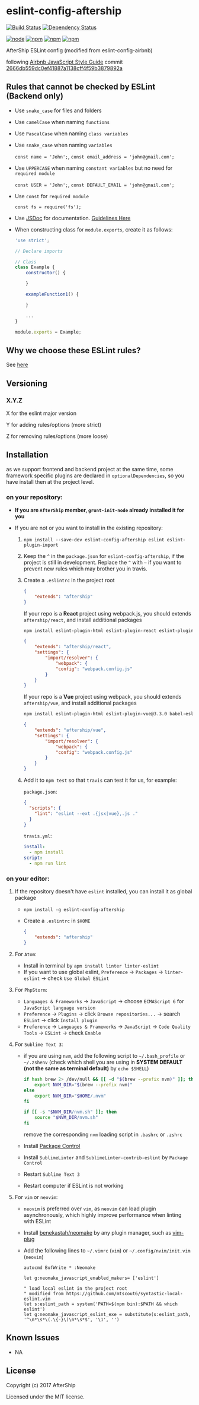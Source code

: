 # eslint-config-aftership

[![Build Status](https://travis-ci.org/AfterShip/eslint-config-aftership.svg?branch=master)](https://travis-ci.org/AfterShip/eslint-config-aftership)
[![Dependency Status](https://gemnasium.com/AfterShip/eslint-config-aftership.svg)](https://gemnasium.com/AfterShip/eslint-config-aftership)

[![node](https://img.shields.io/node/v/eslint-config-aftership.svg)]()
[![npm](https://img.shields.io/npm/v/eslint-config-aftership.svg)]()
[![npm](https://img.shields.io/npm/dm/eslint-config-aftership.svg)]()
[![npm](https://img.shields.io/npm/l/eslint-config-aftership.svg)]()

AfterShip ESLint config (modified from eslint-config-airbnb)

following [Airbnb JavaScript Style Guide](https://github.com/airbnb/javascript) commit [2666db559dc0ef41887a1138cff4f59b3879892a](https://github.com/airbnb/javascript/tree/2666db559dc0ef41887a1138cff4f59b3879892a)

## Rules that cannot be checked by ESLint (Backend only)
* Use `snake_case` for files and folders
* Use `camelCase` when naming `functions`
* Use `PascalCase` when naming `class variables`
* Use `snake_case` when naming `variables`

	`const name = 'John';`, `const email_address = 'john@gmail.com';`

* Use `UPPERCASE` when naming `constant variables` but no need for `required module`

	`const USER = 'John';`, `const DEFAULT_EMAIL = 'john@gmail.com';`

* Use `const` for `required module`

	`const fs = require('fs');`

* Use [JSDoc](http://usejsdoc.org/) for documentation. [Guidelines Here](https://github.com/AfterShip/jsdoc)
* When constructing class for `module.exports`, create it as follows:

	```javascript
	'use strict';

	// Declare imports

	// Class
	class Example {
		constructor() {

		}

		exampleFunction1() {

		}

		...
	}

	module.exports = Example;
	```

## Why we choose these ESLint rules?
See [here](https://github.com/AfterShip/eslint-config-aftership/blob/master/why-we-choose-these-rules.md)

## Versioning

### X.Y.Z

X for the eslint major version

Y for adding rules/options (more strict)

Z for removing rules/options (more loose)

## Installation

as we support frontend and backend project at the same time, some framework specific plugins are declared in `optionalDependencies`, so you have install then at the project level.

### on your repository:
- **If you are `AfterShip` member, `grunt-init-node` already installed it for you**

- If you are not or you want to install in the existing repository:
	1. `npm install --save-dev eslint-config-aftership eslint eslint-plugin-import`

	2. Keep the `^` in the `package.json` for `eslint-config-aftership`, if the project is still in development. Replace the `^` with `~` if you want to prevent new rules which may brother you in travis.

	3. Create a `.eslintrc` in the project root

		```json
		{
			"extends": "aftership"
		}
		```

		If your repo is a **React** project using webpack.js, you should extends `aftership/react`, and install additional packages

		```sh
		npm install eslint-plugin-html eslint-plugin-react eslint-plugin-jsx-a11y babel-eslint eslint-import-resolver-webpack
		```

		```json
		{
			"extends": "aftership/react",
			"settings": {
				"import/resolver": {
					"webpack": {
					"config": "webpack.config.js"
				}
			}
		}
		```

		If your repo is a **Vue** project using webpack, you should extends `aftership/vue`, and install additional packages

		```sh
		npm install eslint-plugin-html eslint-plugin-vue@3.3.0 babel-eslint vue-eslint-parser@1.1.0-7 eslint-import-resolver-webpack
		```

		```json
		{
			"extends": "aftership/vue",
			"settings": {
				"import/resolver": {
					"webpack": {
					"config": "webpack.config.js"
				}
			}
		}
		```

	4. Add it to `npm test` so that  `travis` can test it for us, for example:

		`package.json`:
		```json
		{
		  "scripts": {
		    "lint": "eslint --ext .{jsx|vue},.js ."
		  }
		}
		```

		`travis.yml`:
		```yml
		install:
		  - npm install
		script:
		  - npm run lint
		```

### on your editor:
1. If the repository doesn't have `eslint` installed, you can install it as global package
	- `npm install -g eslint-config-aftership`
	- Create a `.eslintrc` in `$HOME`

		```json
		{
			"extends": "aftership"
		}
		```

2. For `Atom`:
	- Install in terminal by `apm install linter linter-eslint`
	- If you want to use global eslint, `Preference` -> `Packages` -> `linter-eslint` -> check `Use Global ESLint`

3. For `PhpStorm`:
	- `Languages & Frameworks` -> `JavaScript` -> choose `ECMAScript 6` for `JavaScript language version`
	- `Preference` -> `Plugins` -> click `Browse repositories...` -> search `ESLint` -> click `Install plugin`
	- `Preference` -> `Languages & Frameworks` -> `JavaScript` -> `Code Quality Tools` -> `ESLint` -> check `Enable`

4. For `Sublime Text 3`:
	- if you are using `nvm`, add the following script to `~/.bash_profile` or `~/.zshenv` (check which shell you are using in **SYSTEM DEFAULT (not the same as terminal default)** by `echo $SHELL`)

		```bash
		if hash brew 2> /dev/null && [[ -d "$(brew --prefix nvm)" ]]; then
			export NVM_DIR="$(brew --prefix nvm)"
		else
			export NVM_DIR="$HOME/.nvm"
		fi

		if [[ -s "$NVM_DIR/nvm.sh" ]]; then
			source "$NVM_DIR/nvm.sh"
		fi
		```

		remove the corresponding `nvm` loading script in `.bashrc` or `.zshrc`

	- Install [Package Control](https://packagecontrol.io/installation)
	- Install `SublimeLinter` and `SublimeLinter-contrib-eslint` by `Package Control`
	- Restart `Sublime Text 3`
	- Restart computer if ESLint is not working

5. For `vim` or `neovim`:
	- `neovim` is preferred over `vim`, as `neovim` can load plugin asynchronously, which highly improve performance when linting with ESLint
	- Install [benekastah/neomake](https://github.com/benekastah/neomake) by any plugin manager, such as [vim-plug](https://github.com/junegunn/vim-plug)
	- Add the following lines to `~/.vimrc` (`vim`) or `~/.config/nvim/init.vim` (`neovim`)

		```
		autocmd BufWrite * :Neomake

		let g:neomake_javascript_enabled_makers= ['eslint']

		" load local eslint in the project root
		" modified from https://github.com/mtscout6/syntastic-local-eslint.vim
		let s:eslint_path = system('PATH=$(npm bin):$PATH && which eslint')
		let g:neomake_javascript_eslint_exe = substitute(s:eslint_path, '^\n*\s*\(.\{-}\)\n*\s*$', '\1', '')
		```

## Known Issues
- NA

## License
Copyright (c) 2017 AfterShip
 
Licensed under the MIT license.
